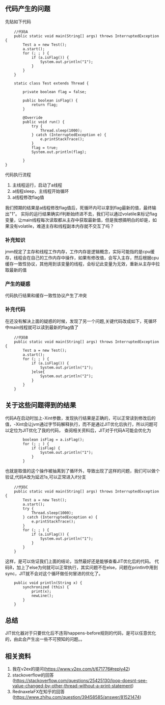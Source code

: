 ## 代码产生的问题
先贴如下代码
``` code
    //代码A
    public static void main(String[] args) throws InterruptedException {
        Test a = new Test();
        a.start();
        for (; ; ) {
            if (a.isFlag()) {
                System.out.println("1");
            }
        }
    }

    static class Test extends Thread {

        private boolean flag = false;

        public boolean isFlag() {
            return flag;
        }

        @Override
        public void run() {
            try {
                Thread.sleep(1000);
            } catch (InterruptedException e) {
                e.printStackTrace();
            }
            flag = true;
            System.out.println(flag);

        }
}
```
代码执行流程
1. 主线程运行，启动了a线程
2. a线程sleep，主线程开始循环
3. a线程修改flag值  

我们预期的结果是a线程修改flag值后，死循环内可以拿到flag最新的值，最终输出"1"。
实际的运行结果确实if判断始终进不去，我们可以通过volatile来标记flag变量，让main线程每次读取都从主存中获取最新值，但是我想搞明白的却是，如果没有volatile，难道主存和线程副本内存就不交互了吗？
### 补充知识
jmm规定了主存和线程工作内存，工作内存是逻辑概念，实际可能指的是cpu缓存，线程会在自己的工作内存中操作，如果有修改值，会写入主存，然后根据cpu缓存一致性协议，其他用到该变量的线程，会标记此变量为无效，重新从主存中拉取最新的值
### 产生的疑惑
代码执行结果和缓存一致性协议产生了冲突
### 补充代码
在还没有解决上面的疑惑的时候，发现了另一个问题,关键代码改成如下，死循环中main线程就可以读到最新的flag值了
```code
    //代码B
    public static void main(String[] args) throws InterruptedException {
        Test a = new Test();
        a.start();
        for (; ; ) {
            if (a.isFlag()) {
                System.out.println("1");
            }else{
                System.out.println("2");
            }
        }
    }
```
## 关于这些问题得到的结果
代码A在启动时加上-Xint参数，发现执行结果是正确的，可以正常读到修改后的值，-Xint会让jvm通过字节码解释执行，而不是通过JIT优化后执行，所以问题可以定位为JIT优化了我的代码， 查阅相关资料后，JIT对于代码A可能会优化为
```code
        boolean isFlag = a.isFlag();
        for (; ; ) {
            if (isFlag) {
                System.out.println("1");
            }
        }
```
也就是取值的这个操作被抽离到了循环外，导致出现了这样的问题，我们可以做个验证,代码A改为延迟1s,可以正常进入if分支
```code
    //代码C
    public static void main(String[] args) throws InterruptedException {
        Test a = new Test();
        a.start();
        try {
            Thread.sleep(1000);
        } catch (InterruptedException e) {
            e.printStackTrace();
        }
        for (; ; ) {
            if (a.isFlag()) {
                System.out.println("1");
            }
        }
    }
```
这样，是可以佐证我们上面的结论，当然最好还是能够查看JIT优化后的代码。
代码B，加上了else为何就可以正常执行，其实问题不在else，问题在println中用到sync，JIT就不会对这个循环做任何冒进的优化了。
```code
    public void println(String x) {
        synchronized (this) {
            print(x);
            newLine();
        }
    }
```
## 总结
JIT优化器对于只要优化后不违背happens-before规则的代码，是可以任意优化的，由此会产生出一些不可预知的问题。。
## 相关资料
1. 我在v2ex的提问(https://www.v2ex.com/t/671776#reply42)
2. stackoverflow的回答(https://stackoverflow.com/questions/25425130/loop-doesnt-see-value-changed-by-other-thread-without-a-print-statement)
3. RednaxelaFX在知乎的回答(https://www.zhihu.com/question/39458585/answer/81521474)

